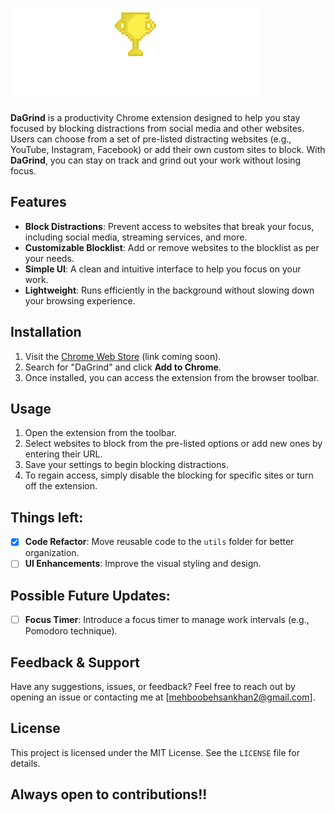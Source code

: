 ![DaGrind Logo](./src/assets/Banner.gif)

**DaGrind** is a productivity Chrome extension designed to help you stay focused by blocking distractions from social media and other websites. Users can choose from a set of pre-listed distracting websites (e.g., YouTube, Instagram, Facebook) or add their own custom sites to block. With **DaGrind**, you can stay on track and grind out your work without losing focus.

## Features

- **Block Distractions**: Prevent access to websites that break your focus, including social media, streaming services, and more.
- **Customizable Blocklist**: Add or remove websites to the blocklist as per your needs.
- **Simple UI**: A clean and intuitive interface to help you focus on your work.
- **Lightweight**: Runs efficiently in the background without slowing down your browsing experience.

## Installation

1. Visit the [Chrome Web Store](#) (link coming soon).
2. Search for "DaGrind" and click **Add to Chrome**.
3. Once installed, you can access the extension from the browser toolbar.

## Usage

1. Open the extension from the toolbar.
2. Select websites to block from the pre-listed options or add new ones by entering their URL.
3. Save your settings to begin blocking distractions.
4. To regain access, simply disable the blocking for specific sites or turn off the extension.

## Things left:

- [x] **Code Refactor**: Move reusable code to the `utils` folder for better organization.
- [ ] **UI Enhancements**: Improve the visual styling and design.

## Possible Future Updates: 

- [ ] **Focus Timer**: Introduce a focus timer to manage work intervals (e.g., Pomodoro technique).

## Feedback & Support

Have any suggestions, issues, or feedback? Feel free to reach out by opening an issue or contacting me at [mehboobehsankhan2@gmail.com].

## License

This project is licensed under the MIT License. See the `LICENSE` file for details.

## Always open to contributions!!
